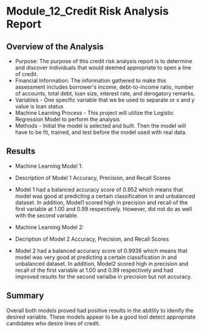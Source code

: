 # Module_12_Credit Risk Analysis Report

## Overview of the Analysis
* Purpose: The purpose of this credit risk analysis report is to determine and discover individuals that would deemed appropriate to open a line of credit. 
* Financial Information: The information gathered to make this assessment includes borrower's income, debt-to-income ratio, number of accounts, total debt, loan size, interest rate, and derogatory remarks.
* Variables - One specific variable that we be used to separate or x and y value is loan status
* Machine Learning Process - This project will utilize the Logistic Regression Model to perform the analysis
* Methods - Initial the model is selected and built. Then the model will have to be fit, trained, and test before the model used with real data.

## Results
* Machine Learning Model 1:
* Description of Model 1 Accuracy, Precision, and Recall Scores
* Model 1 had a balanced accuracy score of 0.952 which means that model was good at predicting a certain classification in and unbalanced dataset. In addition, Model1 scored high in precision and recall of the first variable at 1.00 and 0.99 respectively.  However, did not do as well with the second variable.
  
* Machine Learning Model 2:
* Decription of Model 2 Accuracy, Precision, and Recall Scores
* Model 2 had a balanced accuracy score of 0.9936 which means that model was very good at predicting a certain classification in and unbalanced dataset. In addition, Model2 scored high in precision and recall of the first variable at 1.00 and 0.99 respectively and had improved results for the second varialbe in precision but not accuracy.
  
## Summary
Overall both models proved had positive results in the abitlity to idenify the desired variable. These models appear to be a good tool detect appropriate candidates who desire lines of credit.
